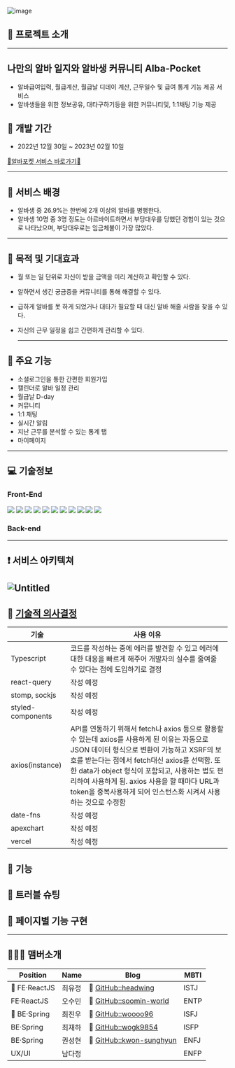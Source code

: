 

![image](https://user-images.githubusercontent.com/117805482/217720232-1199e879-590e-44ce-8074-f77ba68addf0.png)


## 🌱 프로젝트 소개
-------
## 나만의 알바 일지와 알바생 커뮤니티 **Alba-Pocket**
- 알바급여입력, 월급계산, 월급날 디데이 계산, 근무일수 및 급여 통계 기능 제공 서비스
- 알바생들을 위한 정보공유, 대타구하기등을 위한 커뮤니티및, 1:1채팅 기능 제공

## 📆 개발 기간  
- 2022년 12월 30일 ~ 2023년 02월 10일

<a href="https://www.albapocket.com/"> 🔗알바포켓 서비스 바로가기🔗</a>

  -------------
  
## 🌱 서비스 배경

- 알바생 중 26.9%는 한번에 2개 이상의 알바를 병행한다.
- 알바생 10명 중 3명 정도는 아르바이트하면서 부당대우를 당했던 경험이 있는 것으로
  나타났으며, 부당대우로는 임금체불이 가장 많았다.

------------
  
## 🌱 목적 및 기대효과

- 월 또는 일 단위로 자신이 받을 금액을 미리 계산하고 확인할 수 있다.
- 알하면서 생긴 궁금증을 커뮤니티를 통해 해결할 수 있다.
- 급하게 알바를 못 하게 되었거나 대타가 필요할 때 대신 알바 해줄 사람을 찾을 수 있다.
- 자신의 근무 일정을 쉽고 간편하게 관리할 수 있다.

  ----------
  
## 🌱 주요 기능
- 소셜로그인을 통한 간편한 회원가입
- 캘린더로 알바 일정 관리
- 월급날 D-day
- 커뮤니티
- 1:1 채팅
- 실시간 알림
- 지난 근무를 분석할 수 있는 통계 탭
- 마이페이지

-------

## 💻 기술정보
### Front-End
<p>
<img src="https://img.shields.io/badge/React-61DAFB?style=for-the-badge&logo=React&logoColor=black">
  <img src="https://img.shields.io/badge/TypeScript-3178C6?style=for-the-badge&logo=TypeScript&logoColor=black">
  <img src="https://img.shields.io/badge/Create React App-09D3AC?style=for-the-badge&logo=Create React App&logoColor=black">
  <img src="https://img.shields.io/badge/React Query-FF4154?style=for-the-badge&logo=React Query&logoColor=white">
  <img src="https://img.shields.io/badge/React Router-CA4245?style=for-the-badge&logo=React Router&logoColor=white">
  <img src="https://img.shields.io/badge/Axios-5A29E4?style=for-the-badge&logo=Axios&logoColor=white">
  <img src="https://img.shields.io/badge/styled-components-DB7093?style=for-the-badge&logo=styled-components&logoColor=white">
  <img src="https://img.shields.io/badge/Figma-F24E1E?style=for-the-badge&logo=Figma&logoColor=white">
  <img src="https://img.shields.io/badge/github-181717?style=for-the-badge&logo=github&logoColor=white">
  <img src="https://img.shields.io/badge/vercel-000000?style=for-the-badge&logo=vercel&logoColor=white">
  <img src="https://img.shields.io/badge/GitHub-181717?style=for-the-badge&logo=GitHub&logoColor=white">
</p>


### Back-end
<p>
</p>

----------

## ❗️ 서비스 아키텍쳐
![Untitled](https://user-images.githubusercontent.com/109337855/218501119-54a9cd29-db0e-4f13-bec0-7daa68f0c034.png)
---------
## 🌱 [기술적 의사결정](#기술적의사결정)
| 기술 | 사용 이유 |
| ----- | ----- |
| Typescript | 코드를 작성하는 중에 에러를 발견할 수 있고 에러에 대한 대응을 빠르게 해주어 개발자의 실수를 줄여줄 수 있다는 점에 도입하기로 결정 |
| react-query | 작성 예정 |
| stomp, sockjs | 작성 예정 |
| styled-components | 작성 예정 |
| axios(instance) | API를 연동하기 위해서 fetch나 axios 등으로 활용할 수 있는데 axios를 사용하게 된 이유는 자동으로 JSON 데이터 형식으로 변환이 가능하고 XSRF의 보호를 받는다는 점에서 fetch대신 axios를 선택함. 또한 data가 object 형식이 포함되고, 사용하는 법도 편리하여 사용하게 됨. axios 사용을 할 때마다 URL과 token을 중복사용하게 되어 인스턴스화 시켜서 사용하는 것으로 수정함 |
| date-fns | 작성 예정 |
| apexchart | 작성 예정 |
| vercel | 작성 예정 |

## 🌱 기능
## 🌱 트러블 슈팅
## 🌱 페이지별 기능 구현


----------
  ## 👨‍👦‍👦 맴버소개
| Position | Name | Blog | MBTI |
| ----- | ----- | ----- | ----- |
| 🔰 FE·ReactJS | 최유정 | 🔗 [GitHub::headwing](https://github.com/headwing) | ISTJ |
| FE·ReactJS | 오수민 | 🔗 [GitHub::soomin-world](https://github.com/soomin-world) | ENTP |
| 🔰 BE·Spring | 최진우 | 🔗 [GitHub::woooo96](https://github.com/woooo96) | ISFJ |
| BE·Spring | 최재하 | 🔗 [GitHub::wogk9854](https://github.com/wogk9854) | ISFP |
| BE·Spring | 권성현 | 🔗 [GitHub::kwon-sunghyun](https://github.com/kwon-sunghyun) | ENFJ |
| UX/UI | 남다정 |  | ENFP |
